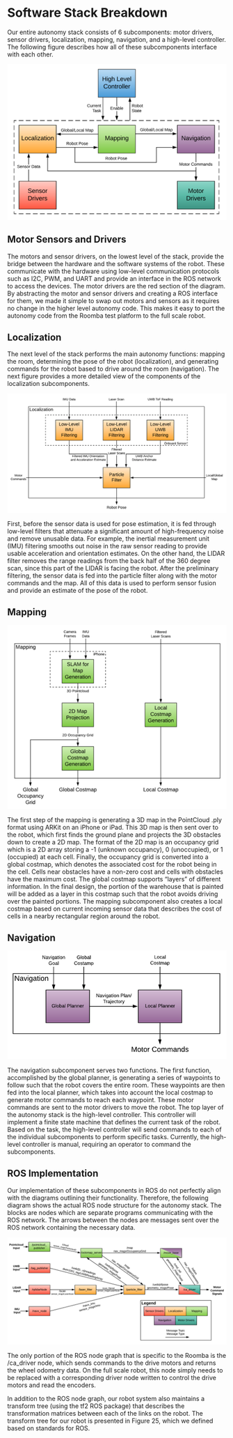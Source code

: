 
# Software Stack Breakdown

Our entire autonomy stack consists of 6 subcomponents: motor drivers, sensor drivers, localization, mapping, navigation, and a high-level controller. The following figure describes how all of these subcomponents interface with each other.

![Robot Software Structure](../pictures/high_level_org.png)

## Motor Sensors and Drivers
The motors and sensor drivers, on the lowest level of the stack, provide the bridge between the hardware and the software systems of the robot. These communicate with the hardware using low-level communication protocols such as I2C, PWM, and UART and provide an interface in the ROS network to access the devices. The motor drivers are the red section of the diagram. By abstracting the motor and sensor drivers and creating a ROS interface for them, we made it simple to swap out motors and sensors as it requires no change in the higher level autonomy code. This makes it easy to port the autonomy code from the Roomba test platform to the full scale robot.

## Localization

The next level of the stack performs the main autonomy functions: mapping the room, determining the pose of the robot (localization), and generating commands for the robot based to drive around the room (navigation). The next figure provides a more detailed view of the components of the localization subcomponents.

![Localization Structure](../pictures/localization_org.png)

First, before the sensor data is used for pose estimation, it is fed through low-level filters that attenuate a significant amount of high-frequency noise and remove unusable data. For example, the inertial measurement unit (IMU) filtering smooths out noise in the raw sensor reading to provide usable acceleration and orientation estimates. On the other hand, the LIDAR filter removes the range readings from the back half of the 360 degree scan, since this part of the LIDAR is facing the robot. After the preliminary filtering, the sensor data is fed into the particle filter along with the motor commands and the map. All of this data is used to perform sensor fusion and provide an estimate of the pose of the robot.

## Mapping

![Mapping Structure](../pictures/mapping_org.png)

The first step of the mapping is generating a 3D map in the PointCloud .ply format using ARKit on an iPhone or iPad. This 3D map is then sent over to the robot, which first finds the ground plane and projects the 3D obstacles down to create a 2D map. The format of the 2D map is an occupancy grid which is a 2D array storing a -1 (unknown occupancy), 0 (unoccupied), or 1 (occupied) at each cell. Finally, the occupancy grid is converted into a global costmap, which denotes the associated cost for the robot being in the cell. Cells near obstacles have a non-zero cost and cells with obstacles have the maximum cost. The global costmap supports “layers” of different information. In the final design, the portion of the warehouse that is painted will be added as a layer in this costmap such that the robot avoids driving over the painted portions. The mapping subcomponent also creates a local costmap based on current incoming sensor data that describes the cost of cells in a nearby rectangular region around the robot.

## Navigation

![Navigation Structure](../pictures/navigation_org.png)

The navigation subcomponent serves two functions. The first function, accomplished by the global planner, is generating a series of waypoints to follow such that the robot covers the entire room. These waypoints are then fed into the local planner, which takes into account the local costmap to generate motor commands to reach each waypoint. These motor commands are sent to the motor drivers to move the robot.
The top layer of the autonomy stack is the high-level controller. This controller will implement a finite state machine that defines the current task of the robot. Based on the task, the high-level controller will send commands to each of the individual subcomponents to perform specific tasks. Currently, the high-level controller is manual, requiring an operator to command the subcomponents.


## ROS Implementation
Our implementation of these subcomponents in ROS do not perfectly align with the diagrams outlining their functionality. Therefore, the following diagram shows the actual ROS node structure for the autonomy stack. The blocks are nodes which are separate programs communicating with the ROS network. The arrows between the nodes are messages sent over the ROS network containing the necessary data.

![ROS Node Structure](../pictures/ros_node_structure.png)

The only portion of the ROS node graph that is specific to the Roomba is the /ca_driver node, which sends commands to the drive motors and returns the wheel odometry data. On the full scale robot, this node simply needs to be replaced with a corresponding driver node written to control the drive motors and read the encoders.

In addition to the ROS node graph, our robot system also maintains a transform tree (using the tf2 ROS package) that describes the transformation matrices between each of the links on the robot. The transform tree for our robot is presented in Figure 25, which we defined based on standards for ROS.



